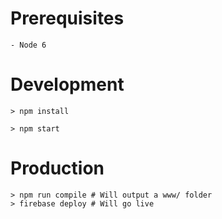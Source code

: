 # Prerequisites
```
- Node 6
```

# Development
```
> npm install

```

```
> npm start
```

# Production

```
> npm run compile # Will output a www/ folder
> firebase deploy # Will go live
```
